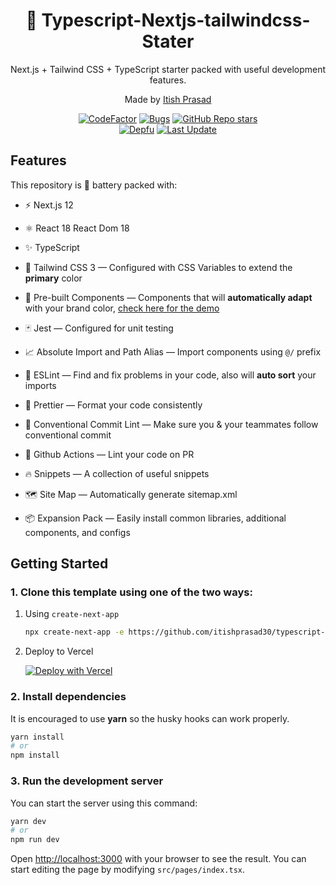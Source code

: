 <div align="center">
  <h1>🔋 Typescript-Nextjs-tailwindcss-Stater</h1>
  <p>Next.js + Tailwind CSS + TypeScript starter packed with useful development features.</p>
  <p>Made by <a href="https://itishprasad.vercel.app">Itish Prasad</a></p>
  
  
  [![CodeFactor](https://www.codefactor.io/repository/github/theodorusclarence/ts-nextjs-tailwind-starter/badge/main)](https://www.codefactor.io/repository/github/theodorusclarence/ts-nextjs-tailwind-starter/overview/main)
  [![Bugs](https://sonarcloud.io/api/project_badges/measure?project=theodorusclarence_ts-nextjs-tailwind-starter&metric=bugs)](https://sonarcloud.io/dashboard?id=theodorusclarence_ts-nextjs-tailwind-starter)
  [![GitHub Repo stars](https://img.shields.io/github/stars/itishprasad30/typescript-nextjs-tailwindcss-stater)](https://github.com/itishprasad30/typescript-nextjs-tailwindcss-stater/stargazers)  
  [![Depfu](https://badges.depfu.com/badges/fc6e730632ab9dacaf7df478a08684a7/overview.svg)](https://depfu.com/github/theodorusclarence/ts-nextjs-tailwind-starter?project_id=30160)
  [![Last Update](https://img.shields.io/badge/deps%20update-saturday,sunday-blue.svg)](https://shields.io/)
</div>

## Features

This repository is 🔋 battery packed with:

- ⚡️ Next.js 12
- ⚛️ React 18 React Dom 18
- ✨ TypeScript
- 💨 Tailwind CSS 3 — Configured with CSS Variables to extend the **primary** color
- 💎 Pre-built Components — Components that will **automatically adapt** with your brand color, [check here for the demo](https://typescript-nextjs-tailwindcss-stater.vercel.app/components)
- 🃏 Jest — Configured for unit testing
- 📈 Absolute Import and Path Alias — Import components using `@/` prefix
- 📏 ESLint — Find and fix problems in your code, also will **auto sort** your imports
- 💖 Prettier — Format your code consistently
- 🤖 Conventional Commit Lint — Make sure you & your teammates follow conventional commit
- 👷 Github Actions — Lint your code on PR

- 🔥 Snippets — A collection of useful snippets

- 🗺 Site Map — Automatically generate sitemap.xml
- 📦 Expansion Pack — Easily install common libraries, additional components, and configs

## Getting Started

### 1. Clone this template using one of the two ways:


1. Using `create-next-app`

   ```bash
   npx create-next-app -e https://github.com/itishprasad30/typescript-nextjs-tailwindcss-stater  project-name
   ```

2. Deploy to Vercel

   [![Deploy with Vercel](https://vercel.com/button)](https://vercel.com/itishprasad30/typescript-nextjs-tailwindcss-stater/B4ekPMh1i39iAjYGrKk6hn8stp1S)

### 2. Install dependencies

It is encouraged to use **yarn** so the husky hooks can work properly.

```bash
yarn install
# or
npm install
```

### 3. Run the development server

You can start the server using this command:

```bash
yarn dev
# or
npm run dev
```

Open [http://localhost:3000](http://localhost:3000) with your browser to see the result. You can start editing the page by modifying `src/pages/index.tsx`.
